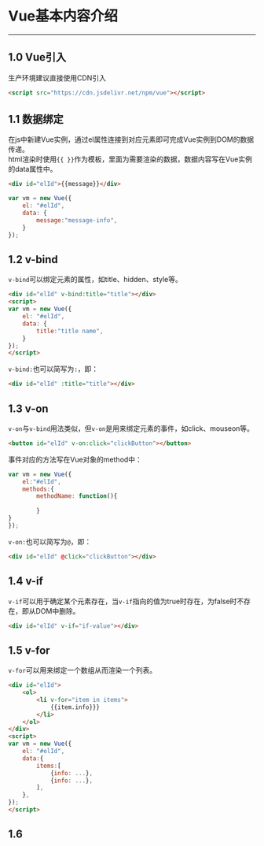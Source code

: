 # Vue基本内容介绍

---

## 1.0 Vue引入  
生产环境建议直接使用CDN引入
```html
<script src="https://cdn.jsdelivr.net/npm/vue"></script>
```

## 1.1 数据绑定  
在js中新建Vue实例，通过el属性连接到对应元素即可完成Vue实例到DOM的数据传递。  
html渲染时使用`{{ }}`作为模板，里面为需要渲染的数据，数据内容写在Vue实例的data属性中。
```html
<div id="elId">{{message}}</div>
```
```javascript
var vm = new Vue({
    el: "#elId",
    data: {
        message:"message-info",
    }   
});
```

## 1.2 v-bind  
`v-bind`可以绑定元素的属性，如title、hidden、style等。
```html
<div id="elId" v-bind:title="title"></div>
<script>
var vm = new Vue({
    el: "#elId",
    data: {
        title:"title name",
    }   
});
</script>
```
`v-bind:`也可以简写为`:`，即：
```html
<div id="elId" :title="title"></div>
```

## 1.3 v-on
`v-on`与`v-bind`用法类似，但`v-on`是用来绑定元素的事件，如click、mouseon等。
```html
<button id="elId" v-on:click="clickButton"></button>
```
事件对应的方法写在Vue对象的method中：
```javascript
var vm = new Vue({
    el:"#elId",
    methods:{
        methodName: function(){
            
        }            
}
});
```
`v-on:`也可以简写为`@`，即：
```html
<div id="elId" @click="clickButton"></div>
```

## 1.4 v-if  
`v-if`可以用于确定某个元素存在，当`v-if`指向的值为true时存在，为false时不存在，即从DOM中删除。
```html
<div id="elId" v-if="if-value"></div>
```

## 1.5 v-for  
`v-for`可以用来绑定一个数组从而渲染一个列表。
```html
<div id="elId">
    <ol>
        <li v-for="item in items">
            {{item.info}}}
        </li>
    </ol>
</div>
<script>
var vm = new Vue({
    el: "#elId",
    data:{
        items:[
            {info: ...},
            {info: ...},
        ],
    },
});
</script>
```

## 1.6



